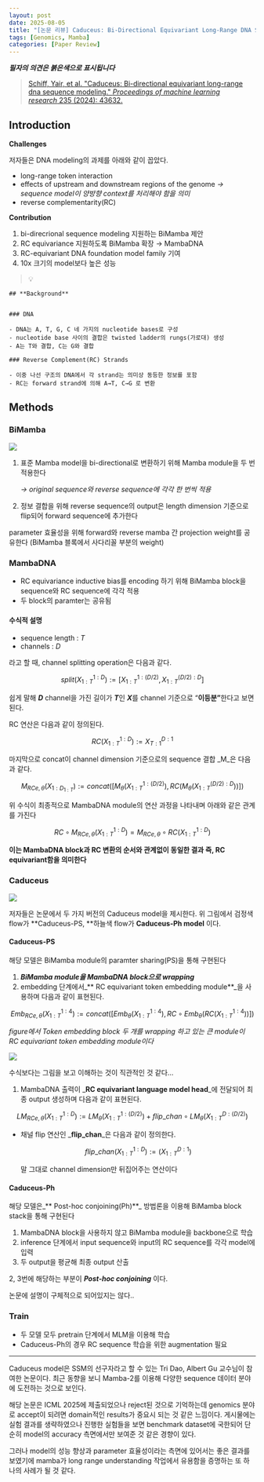 ```yaml
---
layout: post
date: 2025-08-05
title: "[논문 리뷰] Caduceus: Bi-Directional Equivariant Long-Range DNA Sequence Modeling"
tags: [Genomics, Mamba]
categories: [Paper Review]
---
```


<span class="notion-red">_**필자의 의견은 붉은색으로 표시됩니다**_</span>


> [Schiff, Yair, et al. "Caduceus: Bi-directional equivariant long-range dna sequence modeling." ](https://pmc.ncbi.nlm.nih.gov/articles/PMC12189541/)[_Proceedings of machine learning research_](https://pmc.ncbi.nlm.nih.gov/articles/PMC12189541/)[ 235 (2024): 43632.](https://pmc.ncbi.nlm.nih.gov/articles/PMC12189541/)



## Introduction


**Challenges**


저자들은 DNA modeling의 과제를 아래와 같이 꼽았다.

- long-range token interaction
- effects of upstream and downstream regions of the genome 
_→ sequence model이 양방향 context를 처리해야 함을 의미_
- reverse complementarity(RC)

**Contribution**

1. bi-direcrional sequence modeling 지원하는 BiMamba 제안
1. RC equivariance 지원하도록 BiMamba 확장 → MambaDNA
1. RC-equivariant DNA foundation model family 기여
1. 10x 크기의 model보다 높은 성능

> 💡 


	## **Background**


	### DNA

	- DNA는 A, T, G, C 네 가지의 nucleotide bases로 구성
	- nucleotide base 사이의 결합은 twisted ladder의 rungs(가로대) 생성
	- A는 T와 결합, C는 G와 결합

	### Reverse Complement(RC) Strands

	- 이중 나선 구조의 DNA에서 각 strand는 의미상 동등한 정보를 포함
	- RC는 forward strand에 의해 A→T, C→G 로 변환


## Methods



### BiMamba


![](https://prod-files-secure.s3.us-west-2.amazonaws.com/542b861c-36a8-4051-84e5-8804b6728dba/2c247d59-7815-4980-99f0-8f0d21f445a7/image.png?X-Amz-Algorithm=AWS4-HMAC-SHA256&X-Amz-Content-Sha256=UNSIGNED-PAYLOAD&X-Amz-Credential=ASIAZI2LB4663TQZIIRF%2F20250915%2Fus-west-2%2Fs3%2Faws4_request&X-Amz-Date=20250915T033250Z&X-Amz-Expires=3600&X-Amz-Security-Token=IQoJb3JpZ2luX2VjEPD%2F%2F%2F%2F%2F%2F%2F%2F%2F%2FwEaCXVzLXdlc3QtMiJFMEMCIEs8ISYUUcvA5DWchXs25VBu%2F0hzPL4srU7rPSNUYKiEAh92SuSs66BbWDHbWCS%2Fh6274FcEih%2FYUd3zsasBqmrtKv8DCGgQABoMNjM3NDIzMTgzODA1IgwHPvi2pd%2B9wWPILA4q3APY7z1Af82n5l0TckgrqeQM%2Fd%2BMGwXg%2Fcp7q4BMXqprJg6lTBDiMSdSqn%2BUva1WcW8TBFAihad24LU07BdiGT3MwXVrzeaXbbhyX2VDR6k%2FGbFgB8XREbQEfZ4d1E7JsHLOJ6pIN2Y3SCEnYS73QqwsWBtKJ6xurTqbDbmYrDB6kaGGJHMPyNPRoaEao0BMA%2Fyu9NbEYYjGQSk%2FHw4Ttw81uWup23Z0D0rblkojyl7y%2F87wJuWl1ynbBt7%2B8ZyGXQrfJdOmpz5E1x60kx2M2PdPvwF3Ov8uydytdJsZsDwm6K5QpaT78E4I2epdH0Mnpo942ay66GZaaNugXpD2gwE5ZJkcAW7dLXv%2BvVxMyIo%2F5IofZGq2lwVtUIQrPID33rhnPRLkxq0rEgXNt3O1rXIOD4j1OyMBR6riS3F2E%2FGTGx%2FAljMqCtFdEoEHPudrHkcPzD7RkGYj%2FS0pmWV2oQV%2FjiZAxRt2qJjGWJHVt86cQ9zj3hiQqffZkUdZlvCbwB86l3DyCz%2B4krWNuSTWDA5mXoePsEMlsO4m2bdSYtC%2BcqtIdibeUnLjvQFTvloCucd54IuiP6lybDB10nyl8N%2Fg67DIc%2BYElPvr6XpdG8BbaHvl7zIb9xKHr6LXQzD2nJ3GBjqnAcIDN2A7WyqCarJKlUUxFw5jK3%2B3gq2uNwrMrF%2BtCEePXM%2FWgU4XnGpv0TUqxjvdpTgRWmLhuw3%2BrCGlfK6sxcjkazeaNbEgn8eQdaww4bGRWv3T1xAy9avfLoOEAbeauI6WpWkD8WNks%2FvdcRDkTv3wyvpkTtLDfpwdEhxvM%2FG9g9Z6PTm%2F1O2wzVxjSjU%2FbVro%2FZnzbbCyLzo2eUUbw5j%2BGm0axONp&X-Amz-Signature=c56e29fe5dc33a222c88cfcddf31ca0ddec7c4e31088636332306bb42eb1b73f&X-Amz-SignedHeaders=host&x-amz-checksum-mode=ENABLED&x-id=GetObject)

1. 표준 Mamba model을 bi-directional로 변환하기 위해 Mamba module을 두 번 적용한다

	_→ original sequence와 reverse sequence에 각각 한 번씩 적용_

1. 정보 결합을 위해 reverse sequence의 output은 length dimension 기준으로 flip되어 forward sequence에 추가한다

parameter 효율성을 위해 forward와 reverse mamba 간 projection weight를 공유한다 (BiMamba 블록에서 사다리꼴 부분의 weight)



### MambaDNA

- RC equivariance inductive bias를 encoding 하기 위해 BiMamba block을 sequence와 RC sequence에 각각 적용
- 두 block의 paramter는 공유됨


#### 수식적 설명

- sequence length : _T_
- channels : _D_

라고 할 때,  channel splitting operation은 다음과 같다.


$$
split(X^{1:D}_{1:T}):=[X^{1:(D/2)}_{1:T},X^{(D/2):D}_{1:T}]
$$


<span class="notion-red">쉽게 말해 </span><span class="notion-red">_**D**_</span><span class="notion-red"> channel을 가진 길이가 </span><span class="notion-red">_**T**_</span><span class="notion-red">인 </span><span class="notion-red">_**X**_</span><span class="notion-red">를 channel 기준으로 “</span><span class="notion-red">**이등분”**</span><span class="notion-red">한다고 보면 된다.</span>


RC 연산은 다음과 같이 정의된다.


$$
RC(X^{1:D}_{1:T}):=X^{D:1}_{T:1}
$$


마지막으로 concat이 channel dimension 기준으로의 sequence 결합 _M_은 다음과 같다.


$$
M_{RCe,\theta}(X_{1:D_{1:T}}):=concat([M_{\theta}(X^{1:(D/2)}_{1:T}),RC(M_{\theta}(X^{(D/2):D}_{1:T}))])
$$


위 수식이 최종적으로 MambaDNA module의 연산 과정을 나타내며 아래와 같은 관계를 가진다


$$
RC\circ M_{RCe,\theta}(X^{1:D}_{1:T}) = M_{RCe,\theta} \circ RC(X^{1:D}_{1:T})
$$


**이는 MambaDNA block과 RC 변환의 순서와 관계없이 동일한 결과 즉, RC equivariant함을 의미한다**



### Caduceus


![](https://prod-files-secure.s3.us-west-2.amazonaws.com/542b861c-36a8-4051-84e5-8804b6728dba/f94a60d7-8145-473b-aef9-7c68d3ec604a/image.png?X-Amz-Algorithm=AWS4-HMAC-SHA256&X-Amz-Content-Sha256=UNSIGNED-PAYLOAD&X-Amz-Credential=ASIAZI2LB4663TQZIIRF%2F20250915%2Fus-west-2%2Fs3%2Faws4_request&X-Amz-Date=20250915T033250Z&X-Amz-Expires=3600&X-Amz-Security-Token=IQoJb3JpZ2luX2VjEPD%2F%2F%2F%2F%2F%2F%2F%2F%2F%2FwEaCXVzLXdlc3QtMiJFMEMCIEs8ISYUUcvA5DWchXs25VBu%2F0hzPL4srU7rPSNUYKiEAh92SuSs66BbWDHbWCS%2Fh6274FcEih%2FYUd3zsasBqmrtKv8DCGgQABoMNjM3NDIzMTgzODA1IgwHPvi2pd%2B9wWPILA4q3APY7z1Af82n5l0TckgrqeQM%2Fd%2BMGwXg%2Fcp7q4BMXqprJg6lTBDiMSdSqn%2BUva1WcW8TBFAihad24LU07BdiGT3MwXVrzeaXbbhyX2VDR6k%2FGbFgB8XREbQEfZ4d1E7JsHLOJ6pIN2Y3SCEnYS73QqwsWBtKJ6xurTqbDbmYrDB6kaGGJHMPyNPRoaEao0BMA%2Fyu9NbEYYjGQSk%2FHw4Ttw81uWup23Z0D0rblkojyl7y%2F87wJuWl1ynbBt7%2B8ZyGXQrfJdOmpz5E1x60kx2M2PdPvwF3Ov8uydytdJsZsDwm6K5QpaT78E4I2epdH0Mnpo942ay66GZaaNugXpD2gwE5ZJkcAW7dLXv%2BvVxMyIo%2F5IofZGq2lwVtUIQrPID33rhnPRLkxq0rEgXNt3O1rXIOD4j1OyMBR6riS3F2E%2FGTGx%2FAljMqCtFdEoEHPudrHkcPzD7RkGYj%2FS0pmWV2oQV%2FjiZAxRt2qJjGWJHVt86cQ9zj3hiQqffZkUdZlvCbwB86l3DyCz%2B4krWNuSTWDA5mXoePsEMlsO4m2bdSYtC%2BcqtIdibeUnLjvQFTvloCucd54IuiP6lybDB10nyl8N%2Fg67DIc%2BYElPvr6XpdG8BbaHvl7zIb9xKHr6LXQzD2nJ3GBjqnAcIDN2A7WyqCarJKlUUxFw5jK3%2B3gq2uNwrMrF%2BtCEePXM%2FWgU4XnGpv0TUqxjvdpTgRWmLhuw3%2BrCGlfK6sxcjkazeaNbEgn8eQdaww4bGRWv3T1xAy9avfLoOEAbeauI6WpWkD8WNks%2FvdcRDkTv3wyvpkTtLDfpwdEhxvM%2FG9g9Z6PTm%2F1O2wzVxjSjU%2FbVro%2FZnzbbCyLzo2eUUbw5j%2BGm0axONp&X-Amz-Signature=3cfea5dd7603283f8a08f38ec7099e5140b2d67f8c5663bb35b50cae43944231&X-Amz-SignedHeaders=host&x-amz-checksum-mode=ENABLED&x-id=GetObject)


저자들은 논문에서 두 가지 버전의 Caduceus model을 제시한다. 위 그림에서 검정색 flow가 **Caduceus-PS, **하늘색 flow가 **Caduceus-Ph model** 이다.



#### Caduceus-PS


해당 모델은 BiMamba module의 paramter sharing(PS)을 통해 구현된다

1. _**BiMamba module을 MambaDNA block으로 wrapping**_
1. embedding 단계에서_** RC equivariant token embedding module**_을 사용하며 다음과 같이 표현된다.

$$
Emb_{RCe,\theta}(X^{1:4}_{1:T}):=concat([Emb_{\theta}(X^{1:4}_{1:T}),RC \circ Emb_{\theta}(RC(X^{1:4}_{1:T}))])
$$


_figure에서 Token embedding block 두 개를 wrapping 하고 있는 큰 module이 RC equivariant token embedding module이다_


![](https://prod-files-secure.s3.us-west-2.amazonaws.com/542b861c-36a8-4051-84e5-8804b6728dba/b175e4da-71eb-4e91-8c23-a06dabe673c9/image.png?X-Amz-Algorithm=AWS4-HMAC-SHA256&X-Amz-Content-Sha256=UNSIGNED-PAYLOAD&X-Amz-Credential=ASIAZI2LB4663TQZIIRF%2F20250915%2Fus-west-2%2Fs3%2Faws4_request&X-Amz-Date=20250915T033250Z&X-Amz-Expires=3600&X-Amz-Security-Token=IQoJb3JpZ2luX2VjEPD%2F%2F%2F%2F%2F%2F%2F%2F%2F%2FwEaCXVzLXdlc3QtMiJFMEMCIEs8ISYUUcvA5DWchXs25VBu%2F0hzPL4srU7rPSNUYKiEAh92SuSs66BbWDHbWCS%2Fh6274FcEih%2FYUd3zsasBqmrtKv8DCGgQABoMNjM3NDIzMTgzODA1IgwHPvi2pd%2B9wWPILA4q3APY7z1Af82n5l0TckgrqeQM%2Fd%2BMGwXg%2Fcp7q4BMXqprJg6lTBDiMSdSqn%2BUva1WcW8TBFAihad24LU07BdiGT3MwXVrzeaXbbhyX2VDR6k%2FGbFgB8XREbQEfZ4d1E7JsHLOJ6pIN2Y3SCEnYS73QqwsWBtKJ6xurTqbDbmYrDB6kaGGJHMPyNPRoaEao0BMA%2Fyu9NbEYYjGQSk%2FHw4Ttw81uWup23Z0D0rblkojyl7y%2F87wJuWl1ynbBt7%2B8ZyGXQrfJdOmpz5E1x60kx2M2PdPvwF3Ov8uydytdJsZsDwm6K5QpaT78E4I2epdH0Mnpo942ay66GZaaNugXpD2gwE5ZJkcAW7dLXv%2BvVxMyIo%2F5IofZGq2lwVtUIQrPID33rhnPRLkxq0rEgXNt3O1rXIOD4j1OyMBR6riS3F2E%2FGTGx%2FAljMqCtFdEoEHPudrHkcPzD7RkGYj%2FS0pmWV2oQV%2FjiZAxRt2qJjGWJHVt86cQ9zj3hiQqffZkUdZlvCbwB86l3DyCz%2B4krWNuSTWDA5mXoePsEMlsO4m2bdSYtC%2BcqtIdibeUnLjvQFTvloCucd54IuiP6lybDB10nyl8N%2Fg67DIc%2BYElPvr6XpdG8BbaHvl7zIb9xKHr6LXQzD2nJ3GBjqnAcIDN2A7WyqCarJKlUUxFw5jK3%2B3gq2uNwrMrF%2BtCEePXM%2FWgU4XnGpv0TUqxjvdpTgRWmLhuw3%2BrCGlfK6sxcjkazeaNbEgn8eQdaww4bGRWv3T1xAy9avfLoOEAbeauI6WpWkD8WNks%2FvdcRDkTv3wyvpkTtLDfpwdEhxvM%2FG9g9Z6PTm%2F1O2wzVxjSjU%2FbVro%2FZnzbbCyLzo2eUUbw5j%2BGm0axONp&X-Amz-Signature=ccc690b15cdb96a57374ee19f2f3af6ac6bffa2b806a541adc1589b32ce614f4&X-Amz-SignedHeaders=host&x-amz-checksum-mode=ENABLED&x-id=GetObject)


<span class="notion-red">수식보다는 그림을 보고 이해하는 것이 직관적인 것 같다…</span>

1. MambaDNA 출력이 _**RC equivariant language model head**_에 전달되어 최종 output 생성하며 다음과 같이 표현된다.

$$
LM_{RCe,\theta}(X^{1:D}_{1:T}):= LM_{\theta}(X^{1:(D/2)}_{1:T})+flip\_chan\circ LM_{\theta}(X^{D:(D/2)}_{1:T})
$$

- 채널 flip 연산인 _**flip\_chan**_은 다음과 같이 정의한다.

	$$
	flip\_chan(X^{1:D}_{1:T}):=(X^{D:1}_{1:T})
	$$


	말 그대로 channel dimension만 뒤집어주는 연산이다



#### Caduceus-Ph


해당 모델은_** Post-hoc conjoining(Ph)**_ 방법론을 이용해 BiMamba block stack을 통해 구현된다

1. MambaDNA block을 사용하지 않고 BiMamba module을 backbone으로 학습
1. inference 단계에서 input sequence와 input의 RC sequence를 각각 model에 입력
1. 두 output을 평균해 최종 output 산출

2, 3번에 해당하는 부분이 _**Post-hoc conjoining**_ 이다.


<span class="notion-red">논문에 설명이 구체적으로 되어있지는 않다..</span>



### Train

- 두 모델 모두 pretrain 단계에서 MLM을 이용해 학습
- Caduceus-Ph의 경우 RC sequence 학습을 위한 augmentation 필요

---


<span class="notion-red">Caduceus model은 SSM의 선구자라고 할 수 있는 Tri Dao, Albert Gu 교수님이 참여한 논문이다. 최근 동향을 보니 Mamba-2를 이용해 다양한 sequence 데이터 분야에 도전하는 것으로 보인다.</span>


<span class="notion-red">해당 논문은 ICML 2025에 제출되었으나 reject된 것으로 기억하는데 genomics 분야로 accept이 되려면 domain적인 results가 중요시 되는 것 같은 느낌이다. 게시물에는 실험 결과를 생략하였으나 진행한 실험들을 보면 benchmark dataset에 국한되어 단순히 model의 accuracy 측면에서만 보여준 것 같은 경향이 있다.</span>


<span class="notion-red">그러나 model의 성능 향상과 parameter 효율성이라는 측면에 있어서는 좋은 결과를 보였기에 mamba가 long range understanding 작업에서 유용함을 증명하는 또 하나의 사례가 될 것 같다.</span>

